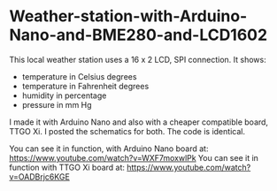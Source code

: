 # Weather-station-with-Arduino-Nano-and-BME280-and-LCD1602

This local weather station uses a 16 x 2 LCD, SPI connection. It shows:
- temperature in Celsius degrees
- temperature in Fahrenheit degrees
- humidity in percentage
- pressure in mm Hg

I made it with Arduino Nano and also with a cheaper compatible board, TTGO Xi. I posted the schematics for both. The code is identical.

You can see it in function, with Arduino Nano board at: https://www.youtube.com/watch?v=WXF7moxwlPk
You can see it in function with TTGO Xi board at: https://www.youtube.com/watch?v=OADBrjc6KGE
